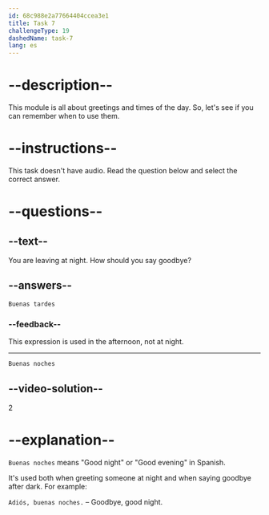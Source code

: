 ```yaml
---
id: 68c988e2a77664404ccea3e1
title: Task 7
challengeType: 19
dashedName: task-7
lang: es
---
```


<!-- SPEAKING -->
<!-- (No Audio) -->

# --description--

This module is all about greetings and times of the day. So, let's see if you can remember when to use them.

# --instructions--

This task doesn't have audio. Read the question below and select the correct answer.

# --questions--

## --text--

You are leaving at night. How should you say goodbye?

## --answers--

`Buenas tardes`

### --feedback--

This expression is used in the afternoon, not at night.

---

`Buenas noches`

## --video-solution--

2

# --explanation--

`Buenas noches` means "Good night" or "Good evening" in Spanish.  

It's used both when greeting someone at night and when saying goodbye after dark. For example:  

`Adiós, buenas noches.` – Goodbye, good night.
